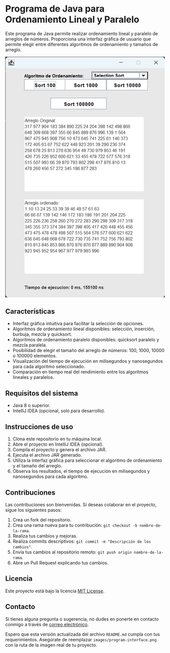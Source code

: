 # Programa de Java para Ordenamiento Lineal y Paralelo

Este programa de Java permite realizar ordenamiento lineal y paralelo de arreglos de números. Proporciona una interfaz gráfica de usuario que permite elegir entre diferentes algoritmos de ordenamiento y tamaños de arreglo.

<div align="center">
  <img src="program-interface.png" alt="Interfaz del programa">
</div>


## Características

- Interfaz gráfica intuitiva para facilitar la selección de opciones.
- Algoritmos de ordenamiento lineal disponibles: selección, inserción, burbuja, mezcla y quicksort.
- Algoritmos de ordenamiento paralelo disponibles: quicksort paralelo y mezcla paralela.
- Posibilidad de elegir el tamaño del arreglo de números: 100, 1000, 10000 o 100000 elementos.
- Visualización del tiempo de ejecución en milisegundos y nanosegundos para cada algoritmo seleccionado.
- Comparación en tiempo real del rendimiento entre los algoritmos lineales y paralelos.

## Requisitos del sistema

- Java 8 o superior.
- IntelliJ IDEA (opcional, solo para desarrollo).

## Instrucciones de uso

1. Clona este repositorio en tu máquina local.
2. Abre el proyecto en IntelliJ IDEA (opcional).
3. Compila el proyecto y genera el archivo JAR.
4. Ejecuta el archivo JAR generado.
5. Utiliza la interfaz gráfica para seleccionar el algoritmo de ordenamiento y el tamaño del arreglo.
6. Observa los resultados, el tiempo de ejecución en milisegundos y nanosegundos para cada algoritmo.

## Contribuciones

Las contribuciones son bienvenidas. Si deseas colaborar en el proyecto, sigue los siguientes pasos:

1. Crea un fork del repositorio.
2. Crea una rama nueva para tu contribución: `git checkout -b nombre-de-la-rama`.
3. Realiza tus cambios y mejoras.
4. Realiza commits descriptivos: `git commit -m "Descripción de los cambios"`.
5. Envía tus cambios al repositorio remoto: `git push origin nombre-de-la-rama`.
6. Abre un Pull Request explicando tus cambios.

## Licencia

Este proyecto está bajo la licencia [MIT License](LICENSE).

## Contacto

Si tienes alguna pregunta o sugerencia, no dudes en ponerte en contacto conmigo a través de [correo electrónico](mailto:tu-correo-electronico@example.com).

Espero que esta versión actualizada del archivo `README.md` cumpla con tus requerimientos. Asegúrate de reemplazar `images/program-interface.png` con la ruta de la imagen real de tu proyecto.
